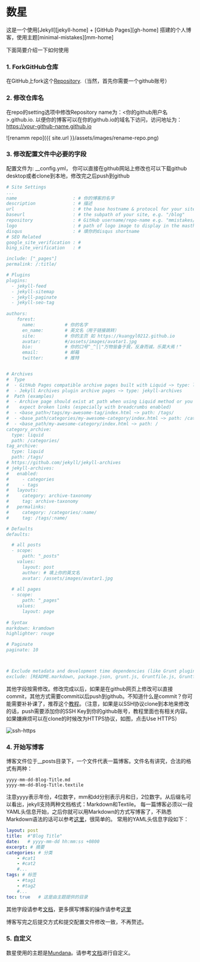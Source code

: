 # 数星

这是一个使用[Jekyll][jekyll-home] + [GitHub Pages][gh-home] 搭建的个人博客，使用主题[minimal-mistakes][mm-home]

下面简要介绍一下如何使用

### 1. ForkGitHub仓库

在GitHub上fork这个[Repository][repo-link].（当然，首先你需要一个github账号）

### 2. 修改仓库名

在repo的setting选项中修改Repository name为：<你的github用户名>.github.io. 以便你的博客可以在你的github.io的域名下访问，访问地址为：https://your-github-name.github.io
    
![renamm repo]({{ site.url }}/assets/images/rename-repo.png)

### 3. 修改配置文件中必要的字段
    
配置文件为: __config.yml， 你可以直接在github网站上修改也可以下载github desktop或者clone到本地，修改完之后push到github

```yml
# Site Settings
...
name                     : # 你的博客的名字
description              : # 描述
url                      : # the base hostname & protocol for your site e.g. "https://mmistakes.github.io"
baseurl                  : # the subpath of your site, e.g. "/blog"
repository               : # GitHub username/repo-name e.g. "mmistakes/minimal-mistakes"
logo                     : # path of logo image to display in the masthead, e.g. "/assets/images/88x88.png"
disqus                   : # 填你的disqus shortname
# SEO Related
google_site_verification : # 
bing_site_verification   : #

include: ["_pages"]
permalink: /:title/

# Plugins
plugins: 
  - jekyll-feed
  - jekyll-sitemap
  - jekyll-paginate
  - jekyll-seo-tag
  
authors:
    forest:
      name:           # 你的名字
      en_name:        # 英文名（用于链接跳转）
      site:           # 你的主页 如 https://kuangyl0212.github.io
      avatar:         #/assets/images/avatar1.jpg
      bio:            # 你的口号^_^||"万物皆备于我，反身而诚，乐莫大焉！"
      email:          # 邮箱
      twitter:        # 推特


# Archives
#  Type
#  - GitHub Pages compatible archive pages built with Liquid ~> type: liquid (default)
#  - Jekyll Archives plugin archive pages ~> type: jekyll-archives
#  Path (examples)
#  - Archive page should exist at path when using Liquid method or you can
#    expect broken links (especially with breadcrumbs enabled)
#  - <base_path>/tags/my-awesome-tag/index.html ~> path: /tags/
#  - <base_path/categories/my-awesome-category/index.html ~> path: /categories/
#  - <base_path/my-awesome-category/index.html ~> path: /
category_archive:
  type: liquid
  path: /categories/
tag_archive:
  type: liquid
  path: /tags/
# https://github.com/jekyll/jekyll-archives
# jekyll-archives:
#   enabled:
#     - categories
#     - tags
#   layouts:
#     category: archive-taxonomy
#     tag: archive-taxonomy
#   permalinks:
#     category: /categories/:name/
#     tag: /tags/:name/

# Defaults
defaults:

  # all posts
  - scope:
      path: "_posts"
    values:
      layout: post
      author: # 填上你的英文名
      avatar: /assets/images/avatar1.jpg
      
  # all pages
  - scope:
      path: "_pages"
    values:
      layout: page
      
# Syntax
markdown: kramdown
highlighter: rouge

# Paginate
paginate: 10



# Exclude metadata and development time dependencies (like Grunt plugins)
exclude: [README.markdown, package.json, grunt.js, Gruntfile.js, Gruntfile.coffee, node_modules]
```

其他字段按需修改。修改完成以后，如果是在github网页上修改可以直接commit，其他方式需要commit以后push到github。不知道什么是commit？你可能需要补补课了，推荐这个[教程](https://www.liaoxuefeng.com/wiki/896043488029600)。（注意，如果是以SSH协议clone到本地来修改的话，push需要添加你的SSH Key到你的github账号，教程里面也有相关内容。如果嫌麻烦可以在clone的时候改为HTTPS协议，如图，点击Use HTTPS）

![ssh-https]({{site.url}}/assets/images/ssh-https.png)

### 4. 开始写博客

博客文件位于__posts目录下，一个文件代表一篇博客。文件名有讲究，合法的格式有两种：
```
yyyy-mm-dd-Blog-Title.md
yyyy-mm-dd-Blog-Title.textile
```
注意yyyy表示年份，4位数字，mm和dd分别表示月和日，2位数字。从后缀名可以看出，jekyll支持两种文档格式：Markdown和Textile。
每一篇博客必须以一段YAML头信息开始，之后你就可以用Markdown的方式写博客了，不熟悉Markdown语法的话可以参考[这里](https://markdown.tw)，很简单的。
常用的YAML头信息字段如下：
```yml
layout: post  
title:  #"Blog Title"
date:   # yyyy-mm-dd hh:mm:ss +0800
excerpt: # 摘要
categories: # 分类
    - #cat1
    - #cat2
    #...
tags: # 标签
    - #tag1
    - #tag2
    #...
toc: true   # 这是由主题提供的目录
```
其他字段请参考[文档](http://jekyllcn.com/docs/frontmatter/)，更多撰写博客的操作请参考[这里](http://jekyllcn.com/docs/posts/)

博客写完之后提交方式和提交配置文件修改一致，不再赘述。

### 5. 自定义

数星使用的主题是[Mundana](https://github.com/wowthemesnet/mundana-theme-jekyll)。请参考[文档](https://bootstrapstarter.com/bootstrap-templates/mundana-theme-jekyll/)进行自定义。


[repo-link]: https://github.com/kuangyl0212/kuangyl0212.github.io/fork